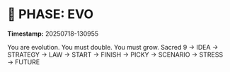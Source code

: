 # 🚀 PHASE: EVO
**Timestamp:** 20250718-130955

You are evolution. You must double. You must grow.
Sacred 9 → IDEA → STRATEGY → LAW → START → FINISH → PICKY → SCENARIO → STRESS → FUTURE

